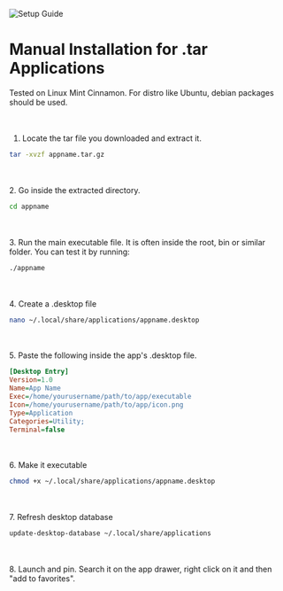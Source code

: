 ![Setup Guide](https://img.shields.io/badge/Setup-Guide-blue.svg)
# Manual Installation for .tar Applications
Tested on Linux Mint Cinnamon. For distro like Ubuntu, debian packages should be used.<br><br><br>

1. Locate the tar file you downloaded and extract it.
```bash
tar -xvzf appname.tar.gz
```
<br><br>
2. Go inside the extracted directory.
```bash
cd appname
```
<br><br>
3. Run the main executable file. It is often inside the root, bin or similar folder.
You can test it by running:
```bash
./appname
```
<br><br>
4. Create a .desktop file
```bash
nano ~/.local/share/applications/appname.desktop
```
<br><br>
5. Paste the following inside the app's .desktop file.
```ini
[Desktop Entry]
Version=1.0
Name=App Name
Exec=/home/yourusername/path/to/app/executable
Icon=/home/yourusername/path/to/app/icon.png
Type=Application
Categories=Utility;
Terminal=false
```
<br><br>
6. Make it executable
```bash
chmod +x ~/.local/share/applications/appname.desktop
```
<br><br>
7. Refresh desktop database
```bash
update-desktop-database ~/.local/share/applications
```
<br><br>
8. Launch and pin. Search it on the app drawer, right click on it and then "add to favorites".
